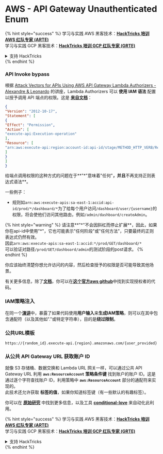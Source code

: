 # AWS - API Gateway Unauthenticated Enum

{% hint style="success" %}
学习与实践 AWS 黑客技术：<img src="../../../.gitbook/assets/image (1).png" alt="" data-size="line">[**HackTricks 培训 AWS 红队专家 (ARTE)**](https://training.hacktricks.xyz/courses/arte)<img src="../../../.gitbook/assets/image (1).png" alt="" data-size="line">\
学习与实践 GCP 黑客技术：<img src="../../../.gitbook/assets/image (2).png" alt="" data-size="line">[**HackTricks 培训 GCP 红队专家 (GRTE)**<img src="../../../.gitbook/assets/image (2).png" alt="" data-size="line">](https://training.hacktricks.xyz/courses/grte)

<details>

<summary>支持 HackTricks</summary>

* 查看 [**订阅计划**](https://github.com/sponsors/carlospolop)!
* **加入** 💬 [**Discord 群组**](https://discord.gg/hRep4RUj7f) 或 [**Telegram 群组**](https://t.me/peass) 或 **关注** 我们的 **Twitter** 🐦 [**@hacktricks\_live**](https://twitter.com/hacktricks\_live)**.**
* **通过向** [**HackTricks**](https://github.com/carlospolop/hacktricks) 和 [**HackTricks Cloud**](https://github.com/carlospolop/hacktricks-cloud) GitHub 仓库提交 PR 分享黑客技巧。

</details>
{% endhint %}

### API Invoke bypass

根据 [Attack Vectors for APIs Using AWS API Gateway Lambda Authorizers - Alexandre & Leonardo](https://www.youtube.com/watch?v=bsPKk7WDOnE) 的讲座，Lambda Authorizers 可以 **使用 IAM 语法** 配置以授予调用 API 端点的权限。这是 [**来自文档**](https://docs.aws.amazon.com/apigateway/latest/developerguide/api-gateway-control-access-using-iam-policies-to-invoke-api.html)：
```json
{
"Version": "2012-10-17",
"Statement": [
{
"Effect": "Permission",
"Action": [
"execute-api:Execution-operation"
],
"Resource": [
"arn:aws:execute-api:region:account-id:api-id/stage/METHOD_HTTP_VERB/Resource-path"
]
}
]
}
```
给端点调用权限的这种方式的问题在于**"\*"意味着"任何"**，并且**不再支持正则表达式语法**。

一些例子：

* 规则如`arn:aws:execute-apis:sa-east-1:accid:api-id/prod/*/dashboard/*`为了给每个用户访问`/dashboard/user/{username}`的权限，将会使他们访问其他路由，例如`/admin/dashboard/createAdmin`。

{% hint style="warning" %}
请注意**"\*"不会因斜杠而停止扩展**，因此，如果你在api-id中使用"\*"，它也可能表示"任何阶段"或"任何方法"，只要最终的正则表达式仍然有效。\
因此`arn:aws:execute-apis:sa-east-1:accid:*/prod/GET/dashboard/*`\
可以验证对路径`/prod/GET/dashboard/admin`的测试阶段的post请求。
{% endhint %}

你应该始终清楚你想允许访问的内容，然后检查授予的权限是否可能导致其他场景。

有关更多信息，除了[**文档**](https://docs.aws.amazon.com/apigateway/latest/developerguide/api-gateway-control-access-using-iam-policies-to-invoke-api.html)，你可以在[**这个官方aws github**](https://github.com/awslabs/aws-apigateway-lambda-authorizer-blueprints/tree/master/blueprints)中找到实现授权者的代码。

### IAM策略注入

在同一个[**演讲**](https://www.youtube.com/watch?v=bsPKk7WDOnE)中，暴露了如果代码使用**用户输入**来**生成IAM策略**，则可以在其中包含通配符（以及其他如"."或特定字符串），目的是**绕过限制**。

### 公共URL模板
```
https://{random_id}.execute-api.{region}.amazonaws.com/{user_provided}
```
### 从公共 API Gateway URL 获取账户 ID

就像 S3 存储桶、数据交换和 Lambda URL 网关一样，可以通过公共 API Gateway URL 利用 **`aws:ResourceAccount`** **策略条件键** 找到账户的账户 ID。这是通过逐个字符查找账户 ID，利用策略中 **`aws:ResourceAccount`** 部分的通配符来实现的。\
此技术还允许获取 **标签的值**，如果你知道标签键（有一些默认的有趣标签）。

你可以在 [**原始研究**](https://blog.plerion.com/conditional-love-for-aws-metadata-enumeration/) 中找到更多信息，以及工具 [**conditional-love**](https://github.com/plerionhq/conditional-love/) 来自动化此利用。

{% hint style="success" %}
学习与实践 AWS 黑客技术：<img src="../../../.gitbook/assets/image (1).png" alt="" data-size="line">[**HackTricks 培训 AWS 红队专家 (ARTE)**](https://training.hacktricks.xyz/courses/arte)<img src="../../../.gitbook/assets/image (1).png" alt="" data-size="line">\
学习与实践 GCP 黑客技术：<img src="../../../.gitbook/assets/image (2).png" alt="" data-size="line">[**HackTricks 培训 GCP 红队专家 (GRTE)**<img src="../../../.gitbook/assets/image (2).png" alt="" data-size="line">](https://training.hacktricks.xyz/courses/grte)

<details>

<summary>支持 HackTricks</summary>

* 查看 [**订阅计划**](https://github.com/sponsors/carlospolop)!
* **加入** 💬 [**Discord 群组**](https://discord.gg/hRep4RUj7f) 或 [**Telegram 群组**](https://t.me/peass) 或 **关注** 我们的 **Twitter** 🐦 [**@hacktricks\_live**](https://twitter.com/hacktricks\_live)**.**
* **通过向** [**HackTricks**](https://github.com/carlospolop/hacktricks) 和 [**HackTricks Cloud**](https://github.com/carlospolop/hacktricks-cloud) GitHub 仓库提交 PR 来分享黑客技巧。

</details>
{% endhint %}
